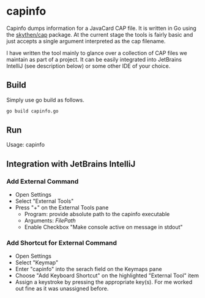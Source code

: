 # capinfo
Capinfo dumps information for a JavaCard CAP file. It is written in Go 
using the [skythen/cap](https://github.com/skythen/cap) package. At the current stage
the tools is fairly basic and just accepts a single argument interpreted as the cap filename.

I have written the tool mainly to glance over a collection of CAP files we maintain as part of a project. 
It can be easily integrated into JetBrains IntelliJ (see description below) or some other IDE of your choice.

## Build

Simply use go build as follows.

```bash
go build capinfo.go
```

## Run

Usage: capinfo <filename>

## Integration with JetBrains IntelliJ

### Add External Command

* Open Settings
* Select "External Tools"
* Press "+" on the External Tools pane
  * Program: provide absolute path to the capinfo executable
  * Arguments: $FilePath$
  * Enable Checkbox "Make console active on message in stdout"

### Add Shortcut for External Command

* Open Settings
* Select "Keymap"
* Enter "capinfo" into the serach field on the Keymaps pane
* Choose "Add Keyboard Shortcut" on the highlighted "External Tool" item
* Assign a keystroke by pressing the appropriate key(s). For me <crtl><x> worked out fine as it was unassigned before. 
